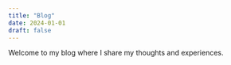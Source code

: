 ```yaml
---
title: "Blog"
date: 2024-01-01
draft: false
---
```


Welcome to my blog where I share my thoughts and experiences.
